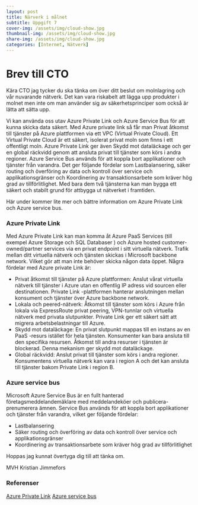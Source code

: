 ```yaml
---
layout: post
title: Närverk i målnet
subtitle: Uppgift 7
cover-img: /assets/img/cloud-show.jpg
thumbnail-img: /assets/img/cloud-show.jpg
share-img: /assets/img/cloud-show.jpg
categories: [Internet, Nätverk]
---
```


# Brev till CTO

Kära CTO jag tycker du ska tänka om över ditt beslut om molnlagring och vår nuvarande nätverk. Det kan vara riskabelt att lägga upp produkter i molnet men inte om  man använder sig av säkerhetsprinciper som också är lätta att sätta upp.

Vi kan använda oss utav Azure Private Link och Azure Service Bus för att kunna skicka data säkert. Med Azure private link så får man Privat åtkomst till tjänster på Azure plattformen via ett VPC (Virtual Private Cloud). Ett Virtual Private Cloud är ett säkert, isolerat privat moln som finns i ett offentligt moln. Azure Private Link ger även Skydd mot dataläckage och ger en global räckvidd genom att ansluta privat till tjänster som körs i andra regioner. Azure Service Bus används för att koppla bort applikationer och tjänster från varandra. Det ger följande fördelar som Lastbalansering, säker routing och överföring av data och kontroll över service och applikationsgränser och Koordinering av transaktionsarbete som kräver hög grad av tillförlitlighet. Med bara dem två tjänsterna kan man bygga ett säkert och stabilt grund för attbygga ut nätverket i framtiden. 

Här under kommer lite mer och bättre information om Azure Private Link och Azure service bus.


### Azure Private Link

Med Azure Private Link kan man komma åt Azure PaaS Services (till exempel Azure Storage och SQL Databaser ) och Azure hosted customer-owned/partner services via en privat endpoint i sitt virtuella nätverk. Trafik mellan ditt virtuella nätverk och tjänsten skickas i Microsoft backbone network. Vilket gör att man inte behöver skicka någon data öppet. Några fördelar med Azure private Link är:

* Privat åtkomst till tjänster på Azure plattformen: Anslut vårat virtuella nätverk till tjänster i Azure utan en offentlig IP adress vid sourcen eller destinationen. Private Link -plattformen hanterar anslutningen mellan konsument och tjänster över Azure backbone network.
* Lokala och peered-nätverk: Åtkomst till tjänster som körs i Azure från lokala via ExpressRoute privat peering, VPN-tunnlar och virtuella nätverk med privata slutpunkter. Private Link ger ett säkert sätt att migrera arbetsbelastningar till Azure.
* Skydd mot dataläckage: En privat slutpunkt mappas till en instans av en PaaS -resurs istället för hela tjänsten. Konsumenter kan bara ansluta till den specifika resursen. Åtkomst till andra resurser i tjänsten är blockerad. Denna mekanism ger skydd mot dataläckage.
* Global räckvidd: Anslut privat till tjänster som körs i andra regioner. Konsumentens virtuella nätverk kan vara i region A och det kan ansluta till tjänster bakom Private Link i region B.

### Azure service bus

Microsoft Azure Service Bus är en fullt hanterad företagsmeddelandemäklare med meddelandeköer och publicera-prenumerera ämnen. Service Bus används för att koppla bort applikationer och tjänster från varandra, vilket ger följande fördelar:
* Lastbalansering
* Säker routing och överföring av data och kontroll över service och applikationsgränser
* Koordinering av transaktionsarbete som kräver hög grad av tillförlitlighet



Hoppas jag kunnat övertyga dig till att tänka om.

MVH Kristian Jimmefors

### Referenser

[Azure Private Link](https://docs.microsoft.com/en-us/azure/private-link/private-link-overview)
[Azure service bus](https://docs.microsoft.com/en-us/azure/service-bus-messaging/service-bus-messaging-overview)

